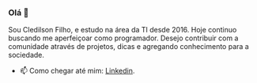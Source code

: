 ### Olá 👋
Sou Cledilson Filho, e estudo na área da TI desde 2016. Hoje continuo buscando me aperfeiçoar como programador. Desejo contribuir com a comunidade através de projetos, dicas e agregando conhecimento para a sociedade.

- 📫 Como chegar até mim: [Linkedin](https://www.linkedin.com/in/cledilson-filho-a0a217149/).

<!--
**cledilson-devcode/cledilson-devcode** is a ✨ _special_ ✨ repository because its `README.md` (this file) appears on your GitHub profile.

Here are some ideas to get you started:

- 🔭 I’m currently working on ...
- 🌱 I’m currently learning ...
- 👯 I’m looking to collaborate on ...
- 🤔 I’m looking for help with ...
- 💬 Ask me about ...
- 📫 How to reach me: ...
- 😄 Pronouns: ...
- ⚡ Fun fact: ...
-->

